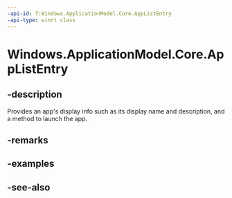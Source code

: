 ----api-id: T:Windows.ApplicationModel.Core.AppListEntry
-api-type: winrt class
---<!-- Class syntax.public class AppListEntry : Windows.ApplicationModel.Core.IAppListEntry--># Windows.ApplicationModel.Core.AppListEntry## -descriptionProvides an app's display info such as its display name and description, and a method to launch the app.## -remarks## -examples## -see-also